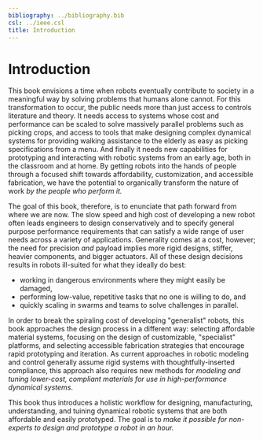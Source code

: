 ```yaml
---
bibliography: ../bibliography.bib
csl: ../ieee.csl
title: Introduction
---
```


# Introduction

This book envisions a time when robots eventually contribute to society in a meaningful way by solving problems that humans alone cannot. For this transformation to occur, the public needs more than just access to controls literature and theory. It needs access to systems whose cost and performance can be scaled to solve massively parallel problems such as picking crops, and access to tools that make designing complex dynamical systems for providing walking assistance to the elderly as easy as picking specifications from a menu. And finally it needs new capabilities for prototyping and interacting with robotic systems from an early age, both in the classroom and at home. By getting robots into the hands of people through a focused shift towards affordability, customization, and accessible fabrication, we have the potential to organically transform the nature of work *by the people who perform it.*

The goal of this book, therefore, is to enunciate that path forward from where we are now. The slow speed and high cost of developing a new robot often leads engineers to design conservatively and to specify general purpose performance requirements that can satisfy a wide range of user needs across a variety of applications. Generality comes at a cost, however; the need for precision *and* payload implies more rigid designs, stiffer, heavier components, and bigger actuators. All of these design decisions results in robots ill-suited for what they ideally do best: 

* working in dangerous environments where they might easily be damaged, 
* performing low-value, repetitive tasks that no one is willing to do, and
* quickly scaling in swarms and teams to solve challenges in parallel.

In order to break the spiraling cost of developing "generalist" robots, this book approaches the design process in a different way: selecting affordable material systems, focusing on the design of customizable, "specialist" platforms, and selecting accessible fabrication strategies that encourage rapid prototyping and iteration. As current approaches in robotic modeling and control generally assume rigid systems with thoughtfully-inserted compliance, this approach also requires new methods for *modeling and tuning lower-cost, compliant materials for use in high-performance dynamical systems*.

<!--#### Objectives:-->

This book thus introduces a holistic <!--vision--> workflow for designing, manufacturing, understanding, and tuining dynamical robotic systems that are both affordable and easily prototyped. The goal is to *make it possible for non-experts to design and prototype a robot in an hour.*   

<!--
TODO: Finish fixing intro
-->


<!--This book is intended to be serve as a how-to manual, a survey of the field, an introduction to the theory, so that you understand what's already been done, succesful design strategies that work, and the theoretical underpinning to make you successful at building a foldable robot.  It has several purposes: first, to teach you how to design and build foldable robotic devices using the tools available in a maker space, and second, to teach you how to make and use design tools which can help you solve your own problems in this field.  Foldable robots are still new, and because of that, there are very few resources available outside of an extensive paper review.  I will attempt to put together the information required to conceptualize, design, create the manufacturing files for, and build a laminate device from scratch.  To accomplish this, the book will cover a variety of topics related to foldable robotics, including bio-inspired design principles, materials, manufacturing, design workflows, stiffness analysis, kinematics, dynamics, 
-->


<!--
-->

<!--
# Introduction

This book is about fusing knowledge across a wide number of domains so that you can cobble together an understanding of a new and very exciting type of device being developed in the classroom and for research.  

Foldable devices have emerged from a variety of considerations, but one of the biggest is the deficiencies of traditional robots.  While there are a wide range of robots out there, traditional robots are usually stiff, heavy affairs with rigid links, low-backlash transmissions, high tolerances, and precise, high-power, rapid motion.  Foldable robots try to approach tasks from a different perspective.  At  scales such as the millimeter / centimeter scale, traditional mechanisms are neither feasible nor available.  Traditional systems composed from bearings, gears, motors, belts, drives, and pulleys, are simply too large to fit on small devices.  MEMS-based solutions require cleanroom facilities and produce geometries which are too small.  So to facilitate building precise robotic devices at the millimeter scale, a group of researchers have been working on creating devices and mechanisms using planar fabrication techniques which are compatible with many of the trends we see in rapid prototyping today.

Foldable robot design techniques are attractive because they can leverage the precision of digital fabrication techniques now commonly available in your average "maker space".  While the 3D printer has received most of the attention, it is often the laser cutter which is the most heavily used device in a maker space.  With nothing more than cardboard, plastic film, and adhesive, multi-material hinged mechanisms can be made with all the precision available from modern laser cutters.  These mechanisms form the backbone of foldable robots, and with the right setup, this planar fabrication mentality can extend to circuits and actuators too.

-->
<!--origami, graphics, -->
<!--
and programming.  It will introduce you to the trends in many of these fields and give you a working understanding of the rest.  Most importantly, it will give you the vocabulary used by the experts; in this age of ubiquitous computing, the most important thing is to know how to ask the right question.  Once you can do that, finding the right answer is easy.  This book will help you learn that vocabulary.

| traditional | foldable     |
|:------------|:-------------|
| heavy       | lightweight  |
| expensive   | cheap        |
| precise     | less precise |
| metal       | composite    |
| stiff       | soft         |

-->

<!--There is a common problem in the field of robotics, which is that in order to create a more unique story and more-publishable paper, researchers think of and represent their robot as a completely unique permutation of challenges and solutions... in other words the first to solve a very specific problem, and the best and solving it.  Yes, there may have been a number of robots to come before, and yes, the terminology in their particular sub-field may already have been established and defined, but because of the unique set of constraints which has been somewhat-artificially established, the researcher gives him or herself permission to ignore prior methods or best practices and do their own thing.  This leads to a highly segmented design space, with little thought to how one given design addresses previous problems or solutions.  This is my attempt to help unify some of these problems in laminate robots.  To acknowledge the simliarities,  highlight the differences, and smooth out the design space a little bit, so that we can all approach this design problem with a common set of terms and, perhaps, thought processes.
-->
<!--
## Goals

The goal of this book is to make it easier for novices and experts alike to get used to the idea that *they can make robots*. This isn't the easiest thing to discover, and its not easy, but it doesn't have to be expensive or slow. I want to show kids how to do it; maybe the kids can even show their parents.


-->

<!--TODO: outline of the book-->

<!--
## Organization of the Book

This book is split into several parts. The first part introduces the origins, motivations, and background of foldable, mechanisms, devices, and robots.  The second section discusses  workflows for designing a foldable robot, along with the innovations and manual interventions which may be required. Part III discusses several examples of this workflow in use, and Part IV discusses research opportunities which exist in the field.
-->


